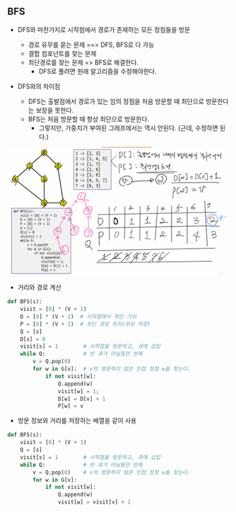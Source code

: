 ## BFS

- DFS와 마찬가지로 시작점에서 경로가 존재하는 모든 정점들을 방문

  - 경로 유무를 묻는 문제 ==> DFS, BFS로 다 가능
  - 결합 컴포넌트를 찾는 문제
  - 최단경로를 찾는 문제 => BFS로 해결한다.
    - DFS로 풀려면 원래 알고리즘을 수정해야한다.

  

- DFS와의 차이점

  - DFS는 출발점에서 경로가 있는 임의 정점을 처음 방문할 때 최단으로 방문한다는 보장을 못한다.
  - BFS는 처음 방문할 때 항상 최단으로 방문한다.
    - 그렇지만, 가중치가 부여된 그래프에서는 역시 안된다. (근데, 수정하면 된다.)



![image-20220225172436983](README.assets/image-20220225172436983.png)

- 거리와 경로 계산

```python
def BFS(s):
    visit = [0] * (V + 1)
    D = [0] * (V + 1)  # 시작점에서 최단 거리
    P = [0] * (V + 1)  # 최단 경로 트리(부모 저장)
    Q = [s]
    D[s] = 0
    visit[s] = 1        # 시작점을 방문하고, 큐에 삽입
    while Q:            # 빈 큐가 아닐동안 반복
        v = Q.pop(0)
        for w in G[v]:  # v의 방문하지 않은 인접 정점 w을 찾는다.
            if not visit[w]:
                Q.append(w)
                visit[w] = 1;
                D[w] = D[v] + 1
                P[w] = v
```



- 방문 정보와 거리를 저장하는 배열을 같이 사용

```python
def BFS(s):
    visit = [0] * (V + 1)
    Q = [s]
    visit[s] = 1        # 시작점을 방문하고, 큐에 삽입
    while Q:            # 빈 큐가 아닐동안 반복
        v = Q.pop(0)    # v의 방문하지 않은 인접 정점 w을 찾는다.
        for w in G[v]:
            if not visit[w]:
                Q.append(w)
                visit[w] = visit[v] + 1
```











